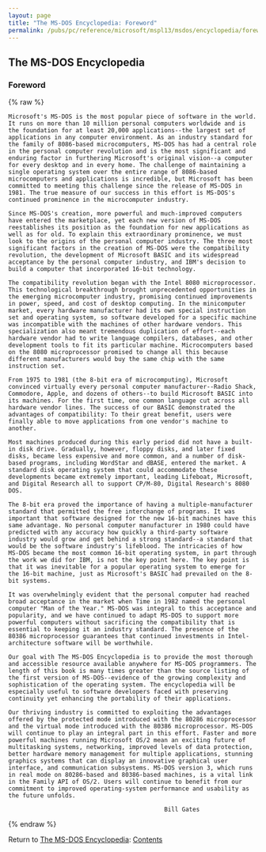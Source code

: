 ```yaml
---
layout: page
title: "The MS-DOS Encyclopedia: Foreword"
permalink: /pubs/pc/reference/microsoft/mspl13/msdos/encyclopedia/foreword/
---
```


The MS-DOS Encyclopedia
-----------------------

### Foreword

{% raw %}

    Microsoft's MS-DOS is the most popular piece of software in the world.
    It runs on more than 10 million personal computers worldwide and is
    the foundation for at least 20,000 applications--the largest set of
    applications in any computer environment. As an industry standard for
    the family of 8086-based microcomputers, MS-DOS has had a central role
    in the personal computer revolution and is the most significant and
    enduring factor in furthering Microsoft's original vision--a computer
    for every desktop and in every home. The challenge of maintaining a
    single operating system over the entire range of 8086-based
    microcomputers and applications is incredible, but Microsoft has been
    committed to meeting this challenge since the release of MS-DOS in
    1981. The true measure of our success in this effort is MS-DOS's
    continued prominence in the microcomputer industry.

    Since MS-DOS's creation, more powerful and much-improved computers
    have entered the marketplace, yet each new version of MS-DOS
    reestablishes its position as the foundation for new applications as
    well as for old. To explain this extraordinary prominence, we must
    look to the origins of the personal computer industry. The three most
    significant factors in the creation of MS-DOS were the compatibility
    revolution, the development of Microsoft BASIC and its widespread
    acceptance by the personal computer industry, and IBM's decision to
    build a computer that incorporated 16-bit technology.

    The compatibility revolution began with the Intel 8080 microprocessor.
    This technological breakthrough brought unprecedented opportunities in
    the emerging microcomputer industry, promising continued improvements
    in power, speed, and cost of desktop computing. In the minicomputer
    market, every hardware manufacturer had its own special instruction
    set and operating system, so software developed for a specific machine
    was incompatible with the machines of other hardware vendors. This
    specialization also meant tremendous duplication of effort--each
    hardware vendor had to write language compilers, databases, and other
    development tools to fit its particular machine. Microcomputers based
    on the 8080 microprocessor promised to change all this because
    different manufacturers would buy the same chip with the same
    instruction set.

    From 1975 to 1981 (the 8-bit era of microcomputing), Microsoft
    convinced virtually every personal computer manufacturer--Radio Shack,
    Commodore, Apple, and dozens of others--to build Microsoft BASIC into
    its machines. For the first time, one common language cut across all
    hardware vendor lines. The success of our BASIC demonstrated the
    advantages of compatibility: To their great benefit, users were
    finally able to move applications from one vendor's machine to
    another.

    Most machines produced during this early period did not have a built-
    in disk drive. Gradually, however, floppy disks, and later fixed
    disks, became less expensive and more common, and a number of disk-
    based programs, including WordStar and dBASE, entered the market. A
    standard disk operating system that could accommodate these
    developments became extremely important, leading Lifeboat, Microsoft,
    and Digital Research all to support CP/M-80, Digital Research's 8080
    DOS.

    The 8-bit era proved the importance of having a multiple-manufacturer
    standard that permitted the free interchange of programs. It was
    important that software designed for the new 16-bit machines have this
    same advantage. No personal computer manufacturer in 1980 could have
    predicted with any accuracy how quickly a third-party software
    industry would grow and get behind a strong standard--a standard that
    would be the software industry's lifeblood. The intricacies of how
    MS-DOS became the most common 16-bit operating system, in part through
    the work we did for IBM, is not the key point here. The key point is
    that it was inevitable for a popular operating system to emerge for
    the 16-bit machine, just as Microsoft's BASIC had prevailed on the 8-
    bit systems.

    It was overwhelmingly evident that the personal computer had reached
    broad acceptance in the market when Time in 1982 named the personal
    computer "Man of the Year." MS-DOS was integral to this acceptance and
    popularity, and we have continued to adapt MS-DOS to support more
    powerful computers without sacrificing the compatibility that is
    essential to keeping it an industry standard. The presence of the
    80386 microprocessor guarantees that continued investments in Intel-
    architecture software will be worthwhile.

    Our goal with The MS-DOS Encyclopedia is to provide the most thorough
    and accessible resource available anywhere for MS-DOS programmers. The
    length of this book is many times greater than the source listing of
    the first version of MS-DOS--evidence of the growing complexity and
    sophistication of the operating system. The encyclopedia will be
    especially useful to software developers faced with preserving
    continuity yet enhancing the portability of their applications.

    Our thriving industry is committed to exploiting the advantages
    offered by the protected mode introduced with the 80286 microprocessor
    and the virtual mode introduced with the 80386 microprocessor. MS-DOS
    will continue to play an integral part in this effort. Faster and more
    powerful machines running Microsoft OS/2 mean an exciting future of
    multitasking systems, networking, improved levels of data protection,
    better hardware memory management for multiple applications, stunning
    graphics systems that can display an innovative graphical user
    interface, and communication subsystems. MS-DOS version 3, which runs
    in real mode on 80286-based and 80386-based machines, is a vital link
    in the Family API of OS/2. Users will continue to benefit from our
    commitment to improved operating-system performance and usability as
    the future unfolds.

                                                Bill Gates

{% endraw %}

Return to [The MS-DOS Encyclopedia](../): [Contents](../#contents)
